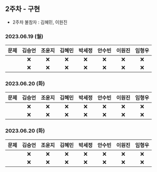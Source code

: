 ## 2주차 - 구현

* 2주차 불참자 : 김혜민, 이원진

### 2023.06.19 (월) 

| 문제 | 김승언 | 조윤지 | 김혜민 | 박세정 | 안수빈 | 이원진 | 임형우 |
|:-:|:-:|:-:|:-:|:-:|:-:|:-:|:-:|
| | ❌ | ❌ | ❌ | ❌ | ❌ | ❌ | ❌ |
| | ❌ | ❌ | ❌ | ❌ | ❌ | ❌ | ❌ |

### 2023.06.20 (화)

| 문제 | 김승언 | 조윤지 | 김혜민 | 박세정 | 안수빈 | 이원진 | 임형우 |
|:-:|:-:|:-:|:-:|:-:|:-:|:-:|:-:|
| | ❌ | ❌ | ❌ | ❌ | ❌ | ❌ | ❌ |
| | ❌ | ❌ | ❌ | ❌ | ❌ | ❌ | ❌ |

### 2023.06.20 (화)

| 문제 | 김승언 | 조윤지 | 김혜민 | 박세정 | 안수빈 | 이원진 | 임형우 |
|:-:|:-:|:-:|:-:|:-:|:-:|:-:|:-:|
| | ❌ | ❌ | ❌ | ❌ | ❌ | ❌ | ❌ |
| | ❌ | ❌ | ❌ | ❌ | ❌ | ❌ | ❌ |